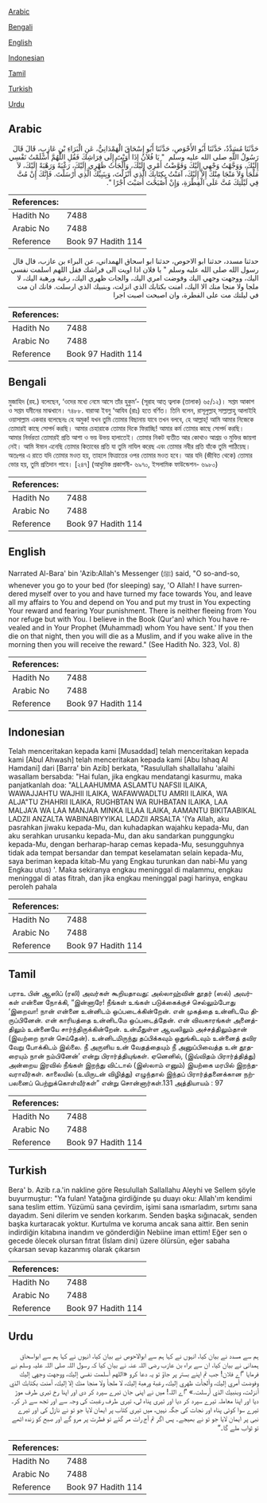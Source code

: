 [Arabic](#arabic)

[Bengali](#bengali)

[English](#english)

[Indonesian](#indonesian)

[Tamil](#tamil)

[Turkish](#turkish)

[Urdu](#urdu)

## Arabic


<div dir="rtl" lang="ar" style={{fontSize:'larger',backgroundColor:'#f8f9fa',padding:20}}>
حَدَّثَنَا مُسَدَّدٌ، حَدَّثَنَا أَبُو الأَحْوَصِ، حَدَّثَنَا أَبُو إِسْحَاقَ الْهَمْدَانِيُّ، عَنِ الْبَرَاءِ بْنِ عَازِبٍ، قَالَ قَالَ رَسُولُ اللَّهِ صلى الله عليه وسلم ‏ "‏ يَا فُلاَنُ إِذَا أَوَيْتَ إِلَى فِرَاشِكَ فَقُلِ اللَّهُمَّ أَسْلَمْتُ نَفْسِي إِلَيْكَ، وَوَجَّهْتُ وَجْهِي إِلَيْكَ وَفَوَّضْتُ أَمْرِي إِلَيْكَ، وَأَلْجَأْتُ ظَهْرِي إِلَيْكَ، رَغْبَةً وَرَهْبَةً إِلَيْكَ، لاَ مَلْجَأَ وَلاَ مَنْجَا مِنْكَ إِلاَّ إِلَيْكَ، آمَنْتُ بِكِتَابِكَ الَّذِي أَنْزَلْتَ، وَبِنَبِيِّكَ الَّذِي أَرْسَلْتَ‏.‏ فَإِنَّكَ إِنْ مُتَّ فِي لَيْلَتِكَ مُتَّ عَلَى الْفِطْرَةِ، وَإِنْ أَصْبَحْتَ أَصَبْتَ أَجْرًا ‏"‏‏.‏
</div>
<div style={{backgroundColor:'#f8f9fa',padding:20, marginBottom: 10}}><table> <thead> <tr> <th>References:</th> <th></th> </tr> </thead> <tbody><tr><td>Hadith No</td><td>7488</td></tr><tr><td>Arabic No</td><td>7488</td></tr><tr><td>Reference</td><td>Book 97 Hadith 114</td></tr></tbody></table></div>


<div dir="rtl" lang="ar" style={{fontSize:'larger',backgroundColor:'#f8f9fa',padding:20}}>
حدثنا مسدد، حدثنا ابو الاحوص، حدثنا ابو اسحاق الهمداني، عن البراء بن عازب، قال قال رسول الله صلى الله عليه وسلم " يا فلان اذا اويت الى فراشك فقل اللهم اسلمت نفسي اليك، ووجهت وجهي اليك وفوضت امري اليك، والجات ظهري اليك، رغبة ورهبة اليك، لا ملجا ولا منجا منك الا اليك، امنت بكتابك الذي انزلت، وبنبيك الذي ارسلت. فانك ان مت في ليلتك مت على الفطرة، وان اصبحت اصبت اجرا
</div>
<div style={{backgroundColor:'#f8f9fa',padding:20, marginBottom: 10}}><table> <thead> <tr> <th>References:</th> <th></th> </tr> </thead> <tbody><tr><td>Hadith No</td><td>7488</td></tr><tr><td>Arabic No</td><td>7488</td></tr><tr><td>Reference</td><td>Book 97 Hadith 114</td></tr></tbody></table></div>

## Bengali


<div dir="ltr" lang="bn" style={{fontSize:'larger',backgroundColor:'#f8f9fa',padding:20}}>
মুজাহিদ (রহ.) বলেছেন, ‘ওদের মধ্যে নেমে আসে তাঁর হুকুম’- (সূরাহ আত্ ত্বলাক (তালাক) ৬৫/১২)। সপ্তম আকাশ ও সপ্তম যমীনের মাঝখানে। ৭৪৮৮. বারাআ ইবনু ‘আযিব (রাঃ) হতে বর্ণিত। তিনি বলেন, রাসূলুল্লাহ্ সাল্লাল্লাহু আলাইহি ওয়াসাল্লাম একবার বলেছেনঃ হে অমুক! যখন তুমি তোমার বিছানায় যাবে তখন বলবে, হে আল্লাহ্! আমি আমার নিজেকে তোমারই কাছে সোপর্দ করছি। আমার চেহারাকে তোমার দিকে ফিরাচ্ছি! আমার কর্ম তোমার কাছে সোপর্দ করছি। আমার নির্ভরতা তোমারই প্রতি আশা ও ভয় উভয় হালাতেই। তোমার নিকট ব্যতীত আর কোথাও আশ্রয় ও মুক্তির জায়গা নেই। আমি ঈমান এনেছি তোমার কিতাবের প্রতি যা তুমি নাযিল করেছ এবং তোমার নবীর প্রতি যাঁকে তুমি পাঠিয়েছ। অতঃপর এ রাতে যদি তোমার মওত হয়, তাহলে ফিত্রাতের ওপর তোমার মওত হবে। আর যদি (জীবিত থেকে) তোমার ভোর হয়, তুমি প্রতিদান পাবে। [২৪৭] (আধুনিক প্রকাশনী- ৬৯৭০, ইসলামিক ফাউন্ডেশন- ৬৯৮০)
</div>
<div style={{backgroundColor:'#f8f9fa',padding:20, marginBottom: 10}}><table> <thead> <tr> <th>References:</th> <th></th> </tr> </thead> <tbody><tr><td>Hadith No</td><td>7488</td></tr><tr><td>Arabic No</td><td>7488</td></tr><tr><td>Reference</td><td>Book 97 Hadith 114</td></tr></tbody></table></div>

## English


<div dir="ltr" lang="en" style={{fontSize:'larger',backgroundColor:'#f8f9fa',padding:20}}>
Narrated Al-Bara' bin 'Azib:Allah's Messenger (ﷺ) said, "O so-and-so, whenever you go to your bed (for sleeping) say, 'O Allah! I have surrendered myself over to you and have turned my face towards You, and leave all my affairs to You and depend on You and put my trust in You expecting Your reward and fearing Your punishment. There is neither fleeing from You nor refuge but with You. I believe in the Book (Qur'an) which You have revealed and in Your Prophet (Muhammad) whom You have sent.' If you then die on that night, then you will die as a Muslim, and if you wake alive in the morning then you will receive the reward." (See Hadith No. 323, Vol. 8)
</div>
<div style={{backgroundColor:'#f8f9fa',padding:20, marginBottom: 10}}><table> <thead> <tr> <th>References:</th> <th></th> </tr> </thead> <tbody><tr><td>Hadith No</td><td>7488</td></tr><tr><td>Arabic No</td><td>7488</td></tr><tr><td>Reference</td><td>Book 97 Hadith 114</td></tr></tbody></table></div>

## Indonesian


<div dir="ltr" lang="id" style={{fontSize:'larger',backgroundColor:'#f8f9fa',padding:20}}>
Telah menceritakan kepada kami [Musaddad] telah menceritakan kepada kami [Abul Ahwash] telah menceritakan kepada kami [Abu Ishaq Al Hamdani] dari [Barra' bin Azib] berkata, "Rasulullah shallallahu 'alaihi wasallam bersabda: "Hai fulan, jika engkau mendatangi kasurmu, maka panjatkanlah doa: "ALLAAHUMMA ASLAMTU NAFSII ILAIKA, WAWAJJAHTU WAJHII ILAIKA, WAFAWWADLTU AMRII ILAIKA, WA ALJA"TU ZHAHRII ILAIKA, RUGHBTAN WA RUHBATAN ILAIKA, LAA MALJA'A WA LAA MANJAA MINKA ILLAA ILAIKA, AAMANTU BIKITAABIKAL LADZII ANZALTA WABINABIYYIKAL LADZII ARSALTA '(Ya Allah, aku pasrahkan jiwaku kepada-Mu, dan kuhadapkan wajahku kepada-Mu, dan aku serahkan urusanku kepada-Mu, dan aku sandarkan punggungku kepada-Mu, dengan berharap-harap cemas kepada-Mu, sesungguhnya tidak ada tempat bersandar dan tempat keselamatan selain kepada-Mu, saya beriman kepada kitab-Mu yang Engkau turunkan dan nabi-Mu yang Engkau utus) '. Maka sekiranya engkau meninggal di malammu, engkau meninggal di atas fitrah, dan jika engkau meninggal pagi harinya, engkau peroleh pahala
</div>
<div style={{backgroundColor:'#f8f9fa',padding:20, marginBottom: 10}}><table> <thead> <tr> <th>References:</th> <th></th> </tr> </thead> <tbody><tr><td>Hadith No</td><td>7488</td></tr><tr><td>Arabic No</td><td>7488</td></tr><tr><td>Reference</td><td>Book 97 Hadith 114</td></tr></tbody></table></div>

## Tamil


<div dir="ltr" lang="ta" style={{fontSize:'larger',backgroundColor:'#f8f9fa',padding:20}}>
பராஉ பின் ஆஸிப் (ரலி) அவர்கள் கூறியதாவது: அல்லாஹ்வின் தூதர் (ஸல்) அவர்கள் என்னை நோக்கி, “இன்னாரே! நீங்கள் உங்கள் படுக்கைக்குச் செல்லும்போது ‘இறைவா! நான் என்னை உன்னிடம் ஒப்படைக்கின்றேன். என் முகத்தை உன்னிடமே திருப்பினேன். என் காரியத்தை உன்னிடமே ஒப்படைத்தேன். என் விவகாரங்கள் அனைத்திலும் உன்னையே சார்ந்திருக்கின்றேன். உன்மீதுள்ள ஆவலிலும் அச்சத்திலும்தான் (இவற்றை நான் செய்தேன்). உன்னிடமிருந்து தப்பிக்கவும் ஒதுங்கிடவும் உன்னைத் தவிர வேறு போக்கிடம் இல்லை. நீ அருளிய உன் வேதத்தையும் நீ அனுப்பிவைத்த உன் தூதரையும் நான் நம்பினேன்’ என்று பிரார்த்தியுங்கள். ஏனெனில், (இவ்விதம் பிரார்த்தித்து) அன்றைய இரவில் நீங்கள் இறந்து விட்டால் (இஸ்லாம் எனும்) இயற்கை மரபில் இறந்தவராவீர்கள். காலையில் (உயிருடன் விழித்து) எழுந்தால் இந்தப் பிரார்த்தனைக்கான நற்பலனைப் பெற்றுக்கொள்வீர்கள்” என்று சொன்னார்கள்.131 அத்தியாயம் : 97
</div>
<div style={{backgroundColor:'#f8f9fa',padding:20, marginBottom: 10}}><table> <thead> <tr> <th>References:</th> <th></th> </tr> </thead> <tbody><tr><td>Hadith No</td><td>7488</td></tr><tr><td>Arabic No</td><td>7488</td></tr><tr><td>Reference</td><td>Book 97 Hadith 114</td></tr></tbody></table></div>

## Turkish


<div dir="ltr" lang="tr" style={{fontSize:'larger',backgroundColor:'#f8f9fa',padding:20}}>
Bera' b. Azib r.a.'in nakline göre Resulullah Sallallahu Aleyhi ve Sellem şöyle buyurmuştur: "Ya fulan! Yatağına girdiğinde şu duayı oku: Allah'ım kendimi sana teslim ettim. Yüzümü sana çevirdim, işimi sana ısmarladım, sırtımı sana dayadım. Seni dilerim ve senden korkarım. Senden başka sığınacak, senden başka kurtaracak yoktur. Kurtulma ve koruma ancak sana aittir. Ben senin indirdiğin kitabına inandım ve gönderdiğin Nebiine iman ettim! Eğer sen o gecede ölecek olursan fıtrat (İslam dini) üzere ölürsün, eğer sabaha çıkarsan sevap kazanmış olarak çıkarsın
</div>
<div style={{backgroundColor:'#f8f9fa',padding:20, marginBottom: 10}}><table> <thead> <tr> <th>References:</th> <th></th> </tr> </thead> <tbody><tr><td>Hadith No</td><td>7488</td></tr><tr><td>Arabic No</td><td>7488</td></tr><tr><td>Reference</td><td>Book 97 Hadith 114</td></tr></tbody></table></div>

## Urdu


<div dir="rtl" lang="ur" style={{fontSize:'larger',backgroundColor:'#f8f9fa',padding:20}}>
ہم سے مسدد نے بیان کیا، انہوں نے کہا ہم سے ابوالاحوص نے بیان کیا، انہوں نے کہا ہم سے ابواسحاق ہمدانی نے بیان کیا، ان سے براء بن عازب رضی اللہ عنہ نے بیان کیا کہ رسول اللہ صلی اللہ علیہ وسلم نے فرمایا ”اے فلان! جب تم اپنے بستر پر جاؤ تو یہ دعا کرو «‏‏‏‏اللهم أسلمت نفسي إليك،‏‏‏‏ ووجهت وجهي إليك وفوضت أمري إليك،‏‏‏‏ وألجأت ظهري إليك،‏‏‏‏ رغبة ورهبة إليك،‏‏‏‏ لا ملجأ ولا منجا منك إلا إليك،‏‏‏‏ آمنت بكتابك الذي أنزلت،‏‏‏‏ وبنبيك الذي أرسلت‏.‏» ”اے اللہ! میں نے اپنی جان تیرے سپرد کر دی اور اپنا رخ تیری طرف موڑ دیا اور اپنا معاملہ تیرے سپرد کر دیا اور تیری پناہ لی، تیری طرف رغبت کی وجہ سے اور تجھ سے ڈر کر۔ تیرے سوا کوئی پناہ اور نجات کی جگہ نہیں، میں تیری کتاب پر ایمان لایا جو تو نے نازل کی اور تیرے نبی پر ایمان لایا جو تو نے بھیجے۔ پس اگر تم آج رات مر گئے تو فطرت پر مرو گے اور صبح کو زندہ اٹھے تو ثواب ملے گا۔“
</div>
<div style={{backgroundColor:'#f8f9fa',padding:20, marginBottom: 10}}><table> <thead> <tr> <th>References:</th> <th></th> </tr> </thead> <tbody><tr><td>Hadith No</td><td>7488</td></tr><tr><td>Arabic No</td><td>7488</td></tr><tr><td>Reference</td><td>Book 97 Hadith 114</td></tr></tbody></table></div>